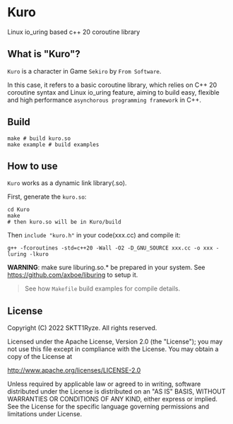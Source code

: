 # Kuro
Linux io_uring based c++ 20 coroutine library

## What is "Kuro"?
`Kuro` is a character in Game `Sekiro` by `From Software`.

In this case, it refers to a basic coroutine library, which
relies on C++ 20 coroutine syntax and Linux io_uring feature,
aiming to build easy, flexible and high performance
`asynchorous programming framework` in C++.

## Build
```shell
make # build kuro.so
make example # build examples
```

## How to use
`Kuro` works as a dynamic link library(.so).

First, generate the `kuro.so`:
```shell
cd Kuro
make
# then kuro.so will be in Kuro/build
```

Then `include "kuro.h"` in your code(xxx.cc) and compile it:
```shell
g++ -fcoroutines -std=c++20 -Wall -O2 -D_GNU_SOURCE xxx.cc -o xxx -luring -lkuro
```

**WARNING**: make sure liburing.so.* be prepared in your system. See https://github.com/axboe/liburing to setup it.

> See how `Makefile` build examples for compile details.

## License
Copyright (C) 2022 SKTT1Ryze. All rights reserved.

Licensed under the Apache License, Version 2.0 (the "License");
you may not use this file except in compliance with the License.
You may obtain a copy of the License at

  http://www.apache.org/licenses/LICENSE-2.0

Unless required by applicable law or agreed to in writing, software
distributed under the License is distributed on an "AS IS" BASIS,
WITHOUT WARRANTIES OR CONDITIONS OF ANY KIND, either express or implied.
See the License for the specific language governing permissions and
limitations under License.

